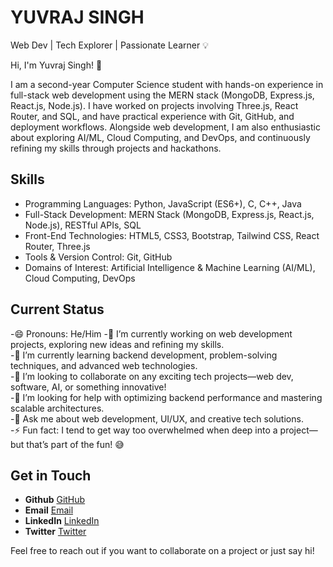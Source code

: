 # YUVRAJ SINGH

Web Dev | Tech Explorer | Passionate Learner 💡

Hi, I'm Yuvraj Singh! 👋

I am a second-year Computer Science student with hands-on experience in full-stack web development using the MERN stack (MongoDB, Express.js, React.js, Node.js). I have worked on projects involving Three.js, React Router, and SQL, and have practical experience with Git, GitHub, and deployment workflows. Alongside web development, I am also enthusiastic about exploring AI/ML, Cloud Computing, and DevOps, and continuously refining my skills through projects and hackathons.

## Skills

- Programming Languages: Python, JavaScript (ES6+), C, C++, Java
- Full-Stack Development: MERN Stack (MongoDB, Express.js, React.js, Node.js), RESTful APIs, SQL
- Front-End Technologies: HTML5, CSS3, Bootstrap, Tailwind CSS, React Router, Three.js
- Tools & Version Control: Git, GitHub
- Domains of Interest: Artificial Intelligence & Machine Learning (AI/ML), Cloud Computing, DevOps

## Current Status

-😄 Pronouns: He/Him
-🔭 I’m currently working on web development projects, exploring new ideas and refining my skills. <br>
-🌱 I’m currently learning backend development, problem-solving techniques, and advanced web technologies.<br>
-👯 I’m looking to collaborate on any exciting tech projects—web dev, software, AI, or something innovative! <br>
-🤔 I’m looking for help with optimizing backend performance and mastering scalable architectures.<br>
-💬 Ask me about web development, UI/UX, and creative tech solutions. <br>
-⚡ Fun fact: I tend to get way too overwhelmed when deep into a project—but that’s part of the fun! 😅 <br>

## Get in Touch

- **Github** [GitHub](https://github.com/YUVRAJRANA10)
- **Email**  [Email](mailto:yuvraj.r0810@gmail.com)
- **LinkedIn** [LinkedIn](https://www.linkedin.com/in/yuvraj-singh-3aabb2317/)
- **Twitter** [Twitter](https://x.com/YuvrajS0810)

Feel free to reach out if you want to collaborate on a project or just say hi!
